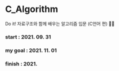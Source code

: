 # C_Algorithm
Do it! 자료구조와 함께 배우는 알고리즘 입문 (C언어 편) 👩‍💻

### start : 2021. 09. 31
### my goal : 2021. 11. 01
### finish : 2021. 
